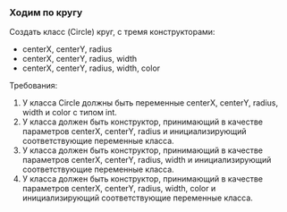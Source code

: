 
### Ходим по кругу

Создать класс (Circle) круг, с тремя конструкторами:
- centerX, centerY, radius
- centerX, centerY, radius, width
- centerX, centerY, radius, width, color


Требования:
1.	У класса Circle должны быть переменные centerX, centerY, radius, width и color с типом int.
2.	У класса должен быть конструктор, принимающий в качестве параметров centerX, centerY, radius и инициализирующий соответствующие переменные класса.
3.	У класса должен быть конструктор, принимающий в качестве параметров centerX, centerY, radius, width и инициализирующий соответствующие переменные класса.
4.	У класса должен быть конструктор, принимающий в качестве параметров centerX, centerY, radius, width, color и инициализирующий соответствующие переменные класса.


